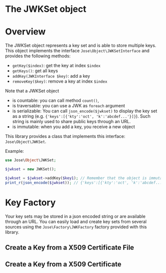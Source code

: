 The JWKSet object
=================

# Overview

The JWKSet object represents a key set and is able to store multiple keys.
This object implements the interface `Jose\Object\JWKSetInterface` and provides the following methods:
* `getKey($index)`: get the key at index `$index`
* `getKeys()`: get all keys
* `addKey(JWKInterface $key)`: add a key
* `removeKey($key)`: remove a key at index `$index`

Note that a JWKSet object
* is countable: you can call method `count()`,
* is traversable: you can use a JWK as `foreach` argument
* is serializable: You can call `json_encode($jwkset)` to display the key set as a string (e.g. `{'keys':[{'kty':'oct', 'k':'abcdef...'}]}`). Such string is mainly used to share public keys through an URL.
* is immutable: when you add a key, you receive a new object

This library provides a class that implements this interface: `Jose\Object\JWKSet`.

Example:

```php
use Jose\Object\JWKSet;

$jwkset = new JWKSet();

$jwkset = $jwkset->addKey($key1); // Remember that the object is immutable. The method 'addKey' returns a new JWKSet object.
print_r(json_encode($jwkset)); // {'keys':[{'kty':'oct', 'k':'abcdef...'}]}
```

# Key Factory

Your key sets may be stored in a json encoded string or are available through an URL.
You can easily load and create key sets from several sources using the `Jose\Factory\JWKFactory` factory provided with this library.

## Create a Key from a X509 Certificate File

## Create a Key from a X509 Certificate
